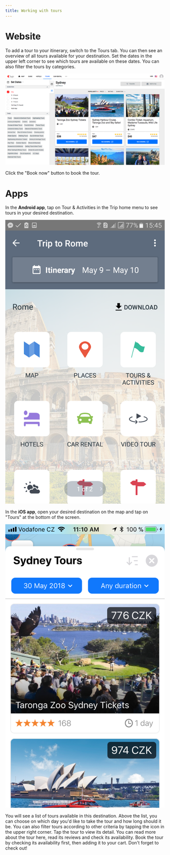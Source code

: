 ```yaml
---
title: Working with tours
---
```


# Website 

To add a tour to your itinerary, switch to the Tours tab. You can then see an overview of all tours available for your destination. Set the dates in the upper left corner to see which tours are available on these dates. You can also filter the tours by categories.

![](/assets/3-sygic-travel/3-hotels-and-tours/2-working-with-tours/tours1.png "null")

Click  the "Book now" button to book the tour. 

# Apps 

In the **Android app**, tap on Tour & Activities in the Trip home menu to see tours in your desired destination.

![](/assets/3-sygic-travel/3-hotels-and-tours/2-working-with-tours/android-tours-1.png "null")

In the **iOS app**, open your desired destination on the map and tap on "Tours" at the bottom of the screen.

![](/assets/3-sygic-travel/3-hotels-and-tours/2-working-with-tours/itours1.png "null")

You will see a list of tours available in this destination. Above the list, you can choose on which day you'd like to take the tour and how long should it be. You can also filter tours according to other criteria by tapping the icon in the upper right corner. Tap the tour to view its detail. You can read more about the tour here, read its reviews and check its availability. Book the tour by checking its availability first, then adding it to your cart. Don't forget to check out!

